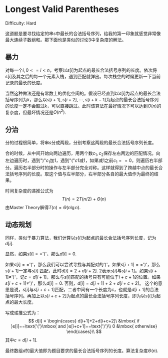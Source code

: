 # Longest Valid Parentheses

Difficulty: Hard

这道题是要寻找给定的串$s$中最长的合法括号序列，给我的第一印象就感觉非常像最大连续子数组和。那下面也是类似的讨论3中复杂度的解法。

## 暴力

对每一个$i, 0<=i<n​$，考察以$s[i]​$为起点的最长合法括号序列的长度。依次将$s[i]​$及其之后的每一个元素入栈，遇到匹配就弹出。每次栈空的时候更新一下当前记录的最长的长度。

当然这种做法还是有常数上的优化空间的。假设已经直到以$s[i]$为起点的最长合法括号序列为$k$，那么以$s[i+1], s[i+2], \cdots, s[i+k-1]$为起点的最长合法括号序列的长度一定不会超过$k$，可以直接跳过。此时该算法在最好情况下可以达到$O(n)$的复杂度，但最坏情况还是$O(n^2)$.

## 分治

分的过程很简单，将串$s$分成两段，分别考察这两段的最长合法括号序列长度。

合的时候，从中间开始向两边遍历，用两个数$c_1,c_2$保存左右两边的匹配情况。向左边遍历时，遇到")"$c_1$加1，遇到"("$c1$减1，如果减1之前$c_1==0$，则遍历右半部分。遍历右半部分时的操作与左半部分完全对称。这样就得到了跨越中点的最长合法括号序列的长度。取这个值与左半部分，右半部分各自的最大值作为最终的结果。

时间复杂度的递推公式为
$$
T(n)=2T(n/2)+\Theta(n)
$$
由Master Theory解得$T(n)=\Theta(n\lg n)$.

## 动态规划

同样，类似于暴力算法，我们计算以$s[i]$为起点的最长合法括号序列长度，记为$d[i]$. 

显然，如果$s[i]==$')'，那么$d[i] = 0$.

如果$s[i]==$'('，那么我们可以尝试寻找与其配对的')'。如果$s[i+1]==$')'，那么$s[i+1]$一定与$s[i]$ 匹配，此时$d[i] = 2+d[i+2]$. $2$表示$s[i]$与$s[i+1]$。如果$s[i+1]\neq$')'，记$c=d[i+1]$，那么与$s[i]$匹配的括号只有可能位于$i+c+1$的位置。如果$s[i+c+1]\neq$')'，那么$d[i]=0$. 否则，$d[i] = d[i+1]+2+d[i+c+2]$。 这个的意思是说，$s[i]$与$s[i+c+1]$匹配，二者中间有一个长度为$c$，也就是$d[i+1]$的合法括号序列。再加上以$s[i+c+2]$为起点的最长合法括号序列长度，即为以$s[i]$为起点的最大长度。

写成递推公式为：
$$
d[i] = 
\begin{cases}
d[i+1]+2+d[i+c+2]\ &\mbox{ if }s[i]==\text{'('}\mbox{ and }s[i+c+1]==\text{')'}\\
0 &\mbox{ otherwise}
\end{cases}\\
$$
其中$c = d[i+1]$.

最终数组$d$的最大值即为题目要求的最长合法括号序列的长度。算法复杂度$\Theta(n)$.